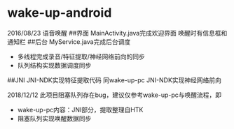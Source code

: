 # wake-up-android
2016/08/23
语音唤醒
##界面
MainActivity.java完成欢迎界面
唤醒时有信息框和通知栏
##后台
MyService.java完成后台调度
* 多线程完成录音/特征提取/神经网络前向的同步
* 队列结构实现数据调度同步

##JNI
JNI-NDK实现特征提取代码
同wake-up-pc
JNI-NDK实现神经网络前向

2018/12/12
此项目阻塞队列存在bug，建议仅参考wake-up-pc与唤醒流程，即
* wake-up-pc内容：JNI部分，提取整理自HTK
* 阻塞队列实现唤醒数据同步
